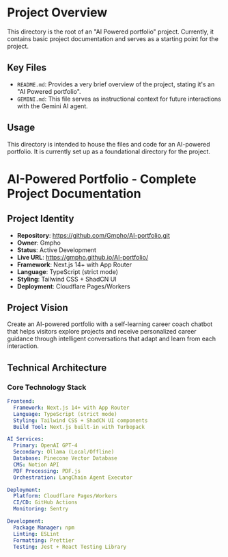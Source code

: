 # Project Overview

This directory is the root of an "AI Powered portfolio" project. Currently, it contains basic project documentation and serves as a starting point for the project.

## Key Files

*   `README.md`: Provides a very brief overview of the project, stating it's an "AI Powered portfolio".
*   `GEMINI.md`: This file serves as instructional context for future interactions with the Gemini AI agent.

## Usage

This directory is intended to house the files and code for an AI-powered portfolio. It is currently set up as a foundational directory for the project.

# AI-Powered Portfolio - Complete Project Documentation

## Project Identity
- **Repository**: https://github.com/Gmpho/AI-portfolio.git
- **Owner**: Gmpho
- **Status**: Active Development
- **Live URL**: https://gmpho.github.io/AI-portfolio/
- **Framework**: Next.js 14+ with App Router
- **Language**: TypeScript (strict mode)
- **Styling**: Tailwind CSS + ShadCN UI
- **Deployment**: Cloudflare Pages/Workers

## Project Vision

Create an AI-powered portfolio with a self-learning career coach chatbot that helps visitors explore projects and receive personalized career guidance through intelligent conversations that adapt and learn from each interaction.

## Technical Architecture

### Core Technology Stack
```yaml
Frontend:
  Framework: Next.js 14+ with App Router
  Language: TypeScript (strict mode)
  Styling: Tailwind CSS + ShadCN UI components
  Build Tool: Next.js built-in with Turbopack

AI Services:
  Primary: OpenAI GPT-4
  Secondary: Ollama (Local/Offline)
  Database: Pinecone Vector Database
  CMS: Notion API
  PDF Processing: PDF.js
  Orchestration: LangChain Agent Executor

Deployment:
  Platform: Cloudflare Pages/Workers
  CI/CD: GitHub Actions
  Monitoring: Sentry

Development:
  Package Manager: npm
  Linting: ESLint
  Formatting: Prettier
  Testing: Jest + React Testing Library
